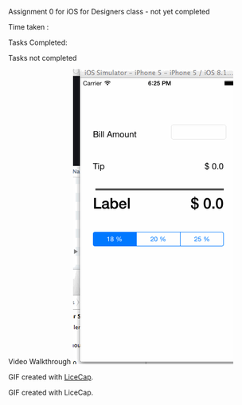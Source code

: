 Assignment 0 for iOS for Designers class - not yet completed

Time taken : 

Tasks Completed:

Tasks not completed


Video Walkthrough
![Video Walkthrough](https://github.com/mayavenkatraman/tips/blob/master/res.gif)

 GIF created with [LiceCap](http://www.cockos.com/licecap/).


GIF created with LiceCap.


